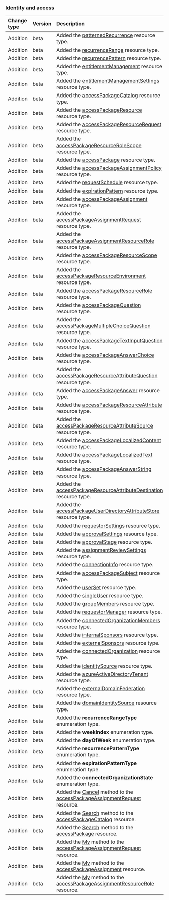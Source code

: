 ### Identity and access

| **Change type** | **Version** | **Description** |
|:---|:---|:---|
|Addition|beta|Added the [patternedRecurrence](https://docs.microsoft.com/en-us/graph/api/resources/patternedRecurrence?view=graph-rest-beta) resource type.|
|Addition|beta|Added the [recurrenceRange](https://docs.microsoft.com/en-us/graph/api/resources/recurrenceRange?view=graph-rest-beta) resource type.|
|Addition|beta|Added the [recurrencePattern](https://docs.microsoft.com/en-us/graph/api/resources/recurrencePattern?view=graph-rest-beta) resource type.|
|Addition|beta|Added the [entitlementManagement](https://docs.microsoft.com/en-us/graph/api/resources/entitlementManagement?view=graph-rest-beta) resource type.|
|Addition|beta|Added the [entitlementManagementSettings](https://docs.microsoft.com/en-us/graph/api/resources/entitlementManagementSettings?view=graph-rest-beta) resource type.|
|Addition|beta|Added the [accessPackageCatalog](https://docs.microsoft.com/en-us/graph/api/resources/accessPackageCatalog?view=graph-rest-beta) resource type.|
|Addition|beta|Added the [accessPackageResource](https://docs.microsoft.com/en-us/graph/api/resources/accessPackageResource?view=graph-rest-beta) resource type.|
|Addition|beta|Added the [accessPackageResourceRequest](https://docs.microsoft.com/en-us/graph/api/resources/accessPackageResourceRequest?view=graph-rest-beta) resource type.|
|Addition|beta|Added the [accessPackageResourceRoleScope](https://docs.microsoft.com/en-us/graph/api/resources/accessPackageResourceRoleScope?view=graph-rest-beta) resource type.|
|Addition|beta|Added the [accessPackage](https://docs.microsoft.com/en-us/graph/api/resources/accessPackage?view=graph-rest-beta) resource type.|
|Addition|beta|Added the [accessPackageAssignmentPolicy](https://docs.microsoft.com/en-us/graph/api/resources/accessPackageAssignmentPolicy?view=graph-rest-beta) resource type.|
|Addition|beta|Added the [requestSchedule](https://docs.microsoft.com/en-us/graph/api/resources/requestSchedule?view=graph-rest-beta) resource type.|
|Addition|beta|Added the [expirationPattern](https://docs.microsoft.com/en-us/graph/api/resources/expirationPattern?view=graph-rest-beta) resource type.|
|Addition|beta|Added the [accessPackageAssignment](https://docs.microsoft.com/en-us/graph/api/resources/accessPackageAssignment?view=graph-rest-beta) resource type.|
|Addition|beta|Added the [accessPackageAssignmentRequest](https://docs.microsoft.com/en-us/graph/api/resources/accessPackageAssignmentRequest?view=graph-rest-beta) resource type.|
|Addition|beta|Added the [accessPackageAssignmentResourceRole](https://docs.microsoft.com/en-us/graph/api/resources/accessPackageAssignmentResourceRole?view=graph-rest-beta) resource type.|
|Addition|beta|Added the [accessPackageResourceScope](https://docs.microsoft.com/en-us/graph/api/resources/accessPackageResourceScope?view=graph-rest-beta) resource type.|
|Addition|beta|Added the [accessPackageResourceEnvironment](https://docs.microsoft.com/en-us/graph/api/resources/accessPackageResourceEnvironment?view=graph-rest-beta) resource type.|
|Addition|beta|Added the [accessPackageResourceRole](https://docs.microsoft.com/en-us/graph/api/resources/accessPackageResourceRole?view=graph-rest-beta) resource type.|
|Addition|beta|Added the [accessPackageQuestion](https://docs.microsoft.com/en-us/graph/api/resources/accessPackageQuestion?view=graph-rest-beta) resource type.|
|Addition|beta|Added the [accessPackageMultipleChoiceQuestion](https://docs.microsoft.com/en-us/graph/api/resources/accessPackageMultipleChoiceQuestion?view=graph-rest-beta) resource type.|
|Addition|beta|Added the [accessPackageTextInputQuestion](https://docs.microsoft.com/en-us/graph/api/resources/accessPackageTextInputQuestion?view=graph-rest-beta) resource type.|
|Addition|beta|Added the [accessPackageAnswerChoice](https://docs.microsoft.com/en-us/graph/api/resources/accessPackageAnswerChoice?view=graph-rest-beta) resource type.|
|Addition|beta|Added the [accessPackageResourceAttributeQuestion](https://docs.microsoft.com/en-us/graph/api/resources/accessPackageResourceAttributeQuestion?view=graph-rest-beta) resource type.|
|Addition|beta|Added the [accessPackageAnswer](https://docs.microsoft.com/en-us/graph/api/resources/accessPackageAnswer?view=graph-rest-beta) resource type.|
|Addition|beta|Added the [accessPackageResourceAttribute](https://docs.microsoft.com/en-us/graph/api/resources/accessPackageResourceAttribute?view=graph-rest-beta) resource type.|
|Addition|beta|Added the [accessPackageResourceAttributeSource](https://docs.microsoft.com/en-us/graph/api/resources/accessPackageResourceAttributeSource?view=graph-rest-beta) resource type.|
|Addition|beta|Added the [accessPackageLocalizedContent](https://docs.microsoft.com/en-us/graph/api/resources/accessPackageLocalizedContent?view=graph-rest-beta) resource type.|
|Addition|beta|Added the [accessPackageLocalizedText](https://docs.microsoft.com/en-us/graph/api/resources/accessPackageLocalizedText?view=graph-rest-beta) resource type.|
|Addition|beta|Added the [accessPackageAnswerString](https://docs.microsoft.com/en-us/graph/api/resources/accessPackageAnswerString?view=graph-rest-beta) resource type.|
|Addition|beta|Added the [accessPackageResourceAttributeDestination](https://docs.microsoft.com/en-us/graph/api/resources/accessPackageResourceAttributeDestination?view=graph-rest-beta) resource type.|
|Addition|beta|Added the [accessPackageUserDirectoryAttributeStore](https://docs.microsoft.com/en-us/graph/api/resources/accessPackageUserDirectoryAttributeStore?view=graph-rest-beta) resource type.|
|Addition|beta|Added the [requestorSettings](https://docs.microsoft.com/en-us/graph/api/resources/requestorSettings?view=graph-rest-beta) resource type.|
|Addition|beta|Added the [approvalSettings](https://docs.microsoft.com/en-us/graph/api/resources/approvalSettings?view=graph-rest-beta) resource type.|
|Addition|beta|Added the [approvalStage](https://docs.microsoft.com/en-us/graph/api/resources/approvalStage?view=graph-rest-beta) resource type.|
|Addition|beta|Added the [assignmentReviewSettings](https://docs.microsoft.com/en-us/graph/api/resources/assignmentReviewSettings?view=graph-rest-beta) resource type.|
|Addition|beta|Added the [connectionInfo](https://docs.microsoft.com/en-us/graph/api/resources/connectionInfo?view=graph-rest-beta) resource type.|
|Addition|beta|Added the [accessPackageSubject](https://docs.microsoft.com/en-us/graph/api/resources/accessPackageSubject?view=graph-rest-beta) resource type.|
|Addition|beta|Added the [userSet](https://docs.microsoft.com/en-us/graph/api/resources/userSet?view=graph-rest-beta) resource type.|
|Addition|beta|Added the [singleUser](https://docs.microsoft.com/en-us/graph/api/resources/singleUser?view=graph-rest-beta) resource type.|
|Addition|beta|Added the [groupMembers](https://docs.microsoft.com/en-us/graph/api/resources/groupMembers?view=graph-rest-beta) resource type.|
|Addition|beta|Added the [requestorManager](https://docs.microsoft.com/en-us/graph/api/resources/requestorManager?view=graph-rest-beta) resource type.|
|Addition|beta|Added the [connectedOrganizationMembers](https://docs.microsoft.com/en-us/graph/api/resources/connectedOrganizationMembers?view=graph-rest-beta) resource type.|
|Addition|beta|Added the [internalSponsors](https://docs.microsoft.com/en-us/graph/api/resources/internalSponsors?view=graph-rest-beta) resource type.|
|Addition|beta|Added the [externalSponsors](https://docs.microsoft.com/en-us/graph/api/resources/externalSponsors?view=graph-rest-beta) resource type.|
|Addition|beta|Added the [connectedOrganization](https://docs.microsoft.com/en-us/graph/api/resources/connectedOrganization?view=graph-rest-beta) resource type.|
|Addition|beta|Added the [identitySource](https://docs.microsoft.com/en-us/graph/api/resources/identitySource?view=graph-rest-beta) resource type.|
|Addition|beta|Added the [azureActiveDirectoryTenant](https://docs.microsoft.com/en-us/graph/api/resources/azureActiveDirectoryTenant?view=graph-rest-beta) resource type.|
|Addition|beta|Added the [externalDomainFederation](https://docs.microsoft.com/en-us/graph/api/resources/externalDomainFederation?view=graph-rest-beta) resource type.|
|Addition|beta|Added the [domainIdentitySource](https://docs.microsoft.com/en-us/graph/api/resources/domainIdentitySource?view=graph-rest-beta) resource type.|
|Addition|beta|Added the **recurrenceRangeType** enumeration type.|
|Addition|beta|Added the **weekIndex** enumeration type.|
|Addition|beta|Added the **dayOfWeek** enumeration type.|
|Addition|beta|Added the **recurrencePatternType** enumeration type.|
|Addition|beta|Added the **expirationPatternType** enumeration type.|
|Addition|beta|Added the **connectedOrganizationState** enumeration type.|
|Addition|beta|Added the [Cancel](https://docs.microsoft.com/en-us/graph/api/accessPackageAssignmentRequest-Cancel?view=graph-rest-beta) method to the [accessPackageAssignmentRequest](https://docs.microsoft.com/en-us/graph/api/resources/accessPackageAssignmentRequest?view=graph-rest-beta) resource.|
|Addition|beta|Added the [Search](https://docs.microsoft.com/en-us/graph/api/accessPackageCatalog-Search?view=graph-rest-beta) method to the [accessPackageCatalog](https://docs.microsoft.com/en-us/graph/api/resources/accessPackageCatalog?view=graph-rest-beta) resource.|
|Addition|beta|Added the [Search](https://docs.microsoft.com/en-us/graph/api/accessPackage-Search?view=graph-rest-beta) method to the [accessPackage](https://docs.microsoft.com/en-us/graph/api/resources/accessPackage?view=graph-rest-beta) resource.|
|Addition|beta|Added the [My](https://docs.microsoft.com/en-us/graph/api/accessPackageAssignmentRequest-My?view=graph-rest-beta) method to the [accessPackageAssignmentRequest](https://docs.microsoft.com/en-us/graph/api/resources/accessPackageAssignmentRequest?view=graph-rest-beta) resource.|
|Addition|beta|Added the [My](https://docs.microsoft.com/en-us/graph/api/accessPackageAssignment-My?view=graph-rest-beta) method to the [accessPackageAssignment](https://docs.microsoft.com/en-us/graph/api/resources/accessPackageAssignment?view=graph-rest-beta) resource.|
|Addition|beta|Added the [My](https://docs.microsoft.com/en-us/graph/api/accessPackageAssignmentResourceRole-My?view=graph-rest-beta) method to the [accessPackageAssignmentResourceRole](https://docs.microsoft.com/en-us/graph/api/resources/accessPackageAssignmentResourceRole?view=graph-rest-beta) resource.|
